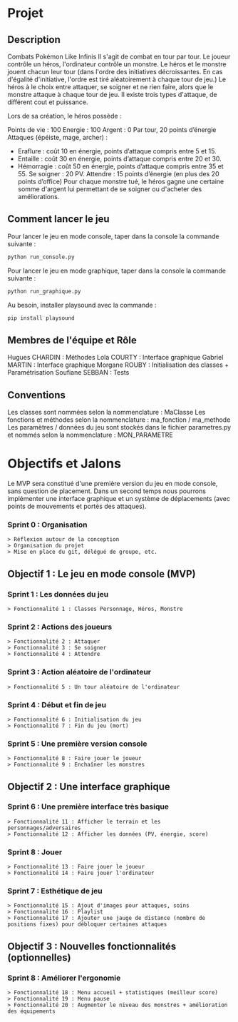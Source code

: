 # Projet 

## Description

Combats Pokémon Like Infinis
Il s'agit de combat en tour par tour. Le joueur contrôle un héros, l'ordinateur contrôle un monstre. Le héros et le monstre jouent chacun leur tour (dans l'ordre des initiatives décroissantes. En cas d'égalité d'initiative, l'ordre est tiré aléatoirement à chaque tour de jeu.) Le héros à le choix entre attaquer, se soigner et ne rien faire, alors que le monstre attaque à chaque tour de jeu. Il existe trois types d'attaque, de différent cout et puissance.

Lors de sa création, le héros possède :

Points de vie : 100
Energie : 100
Argent : 0
Par tour, 20 points d’énergie
Attaques (épéiste, mage, archer) :
-    Eraflure : coût 10 en énergie, points d’attaque compris entre 5 et 15.
-    Entaille : coût 30 en énergie, points d’attaque compris entre 20 et 30.
-    Hémorragie : coût 50 en énergie, points d’attaque compris entre 35 et 55.
Se soigner : 20 PV.
Attendre : 15 points d’énergie (en plus des 20 points d’office)
Pour chaque monstre tué, le héros gagne une certaine somme d'argent lui permettant de se soigner ou d'acheter des améliorations.

## Comment lancer le jeu

Pour lancer le jeu en mode console, taper dans la console la commande suivante : 
```bash
python run_console.py
```

Pour lancer le jeu en mode graphique, taper dans la console la commande suivante :
```bash
python run_graphique.py
```

Au besoin, installer playsound avec la commande :
```bash
pip install playsound
```

## Membres de l'équipe et Rôle

Hugues CHARDIN : Méthodes
Lola COURTY : Interface graphique
Gabriel MARTIN : Interface graphique
Morgane ROUBY : Initialisation des classes + Paramétrisation
Soufiane SEBBAN : Tests

## Conventions

Les classes sont nommées selon la nommenclature : MaClasse
Les fonctions et méthodes selon la nommenclature : ma_fonction / ma_methode
Les paramètres / données du jeu sont stockés dans le fichier parametres.py et nommés selon la nommenclature : MON_PARAMETRE

# Objectifs et Jalons

Le MVP sera constitué d'une première version du jeu en mode console, sans question de placement.
Dans un second temps nous pourrons implémenter une interface graphique et un système de déplacements (avec points de mouvements et portés des attaques).

### Sprint 0 : Organisation
	> Réflexion autour de la conception
	> Organisation du projet
	> Mise en place du git, délégué de groupe, etc.

## Objectif 1 : Le jeu en mode console (MVP)

### Sprint 1 : Les données du jeu
	> Fonctionnalité 1 : Classes Personnage, Héros, Monstre

### Sprint 2 : Actions des joueurs
	> Fonctionnalité 2 : Attaquer
	> Fonctionnalité 3 : Se soigner
	> Fonctionnalité 4 : Attendre

### Sprint 3 : Action aléatoire de l'ordinateur
	> Fonctionnalité 5 : Un tour aléatoire de l'ordinateur

### Sprint 4 : Début et fin de jeu
	> Fonctionnalité 6 : Initialisation du jeu
	> Fonctionnalité 7 : Fin du jeu (mort)

### Sprint 5 : Une première version console
	> Fonctionnalité 8 : Faire jouer le joueur
    > Fonctionnalité 9 : Enchaîner les monstres

## Objectif 2 : Une interface graphique

### Sprint 6 : Une première interface très basique
    > Fonctionnalité 11 : Afficher le terrain et les personnages/adversaires
    > Fonctionnalité 12 : Afficher les données (PV, énergie, score)

### Sprint 8 : Jouer
    > Fonctionnalité 13 : Faire jouer le joueur
    > Fonctionnalité 14 : Faire jouer l'ordinateur

### Sprint 7 : Esthétique de jeu
    > Fonctionnalité 15 : Ajout d'images pour attaques, soins
    > Fonctionnalité 16 : Playlist
    > Fonctionnalité 17 : Ajouter une jauge de distance (nombre de positions fixes) pour débloquer certaines attaques

## Objectif 3 : Nouvelles fonctionnalités (optionnelles)

### Sprint 8 : Améliorer l'ergonomie
    > Fonctionnalité 18 : Menu accueil + statistiques (meilleur score)
    > Fonctionnalité 19 : Menu pause
    > Fonctionnalité 20 : Augmenter le niveau des monstres + amélioration des équipements
